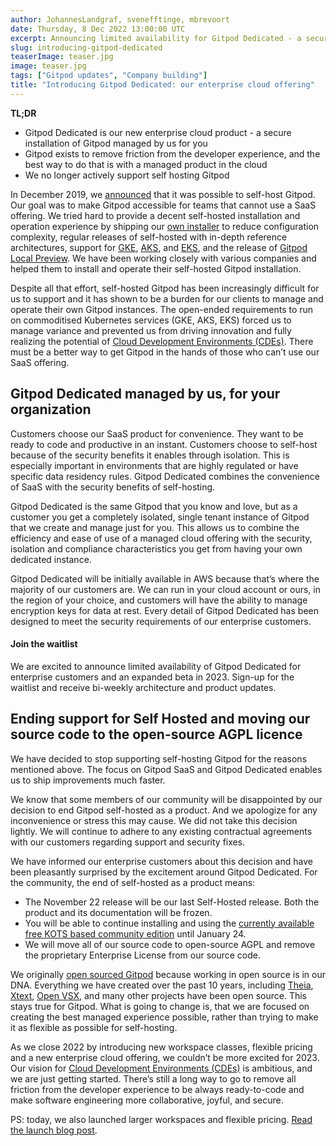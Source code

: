 ```yaml
---
author: JohannesLandgraf, svenefftinge, mbrevoort
date: Thursday, 8 Dec 2022 13:00:00 UTC
excerpt: Announcing limited availability for Gitpod Dedicated - a secure installation of Gitpod managed by us for you
slug: introducing-gitpod-dedicated
teaserImage: teaser.jpg
image: teaser.jpg
tags: ["Gitpod updates", "Company building"]
title: "Introducing Gitpod Dedicated: our enterprise cloud offering"
---
```


<script context="module">
  export const prerender = true;
</script>

<script>
  import Signup from "$lib/components/dedicated/signup.svelte"
</script>

**TL;DR**

- Gitpod Dedicated is our new enterprise cloud product - a secure installation of Gitpod managed by us for you
- Gitpod exists to remove friction from the developer experience, and the best way to do that is with a managed product in the cloud
- We no longer actively support self hosting Gitpod

In December 2019, we [announced](/blog/self-host-your-gitpod) that it was possible to self-host Gitpod. Our goal was to make Gitpod accessible for teams that cannot use a SaaS offering. We tried hard to provide a decent self-hosted installation and operation experience by shipping our [own installer](/blog/gitpod-installer) to reduce configuration complexity, regular releases of self-hosted with in-depth reference architectures, support for [GKE](https://cloud.google.com/kubernetes-engine), [AKS](https://azure.microsoft.com/en-us/products/kubernetes-service/), and [EKS](https://aws.amazon.com/eks), and the release of [Gitpod Local Preview](/docs/configure/self-hosted/latest/local-preview). We have been working closely with various companies and helped them to install and operate their self-hosted Gitpod installation.

Despite all that effort, self-hosted Gitpod has been increasingly difficult for us to support and it has shown to be a burden for our clients to manage and operate their own Gitpod instances. The open-ended requirements to run on commoditised Kubernetes services (GKE, AKS, EKS) forced us to manage variance and prevented us from driving innovation and fully realizing the potential of [Cloud Development Environments (CDEs)](/cde). There must be a better way to get Gitpod in the hands of those who can’t use our SaaS offering.

## Gitpod Dedicated managed by us, for your organization

Customers choose our SaaS product for convenience. They want to be ready to code and productive in an instant. Customers choose to self-host because of the security benefits it enables through isolation. This is especially important in environments that are highly regulated or have specific data residency rules. Gitpod Dedicated combines the convenience of SaaS with the security benefits of self-hosting.

Gitpod Dedicated is the same Gitpod that you know and love, but as a customer you get a completely isolated, single tenant instance of Gitpod that we create and manage just for you. This allows us to combine the efficiency and ease of use of a managed cloud offering with the security, isolation and compliance characteristics you get from having your own dedicated instance.

Gitpod Dedicated will be initially available in AWS because that’s where the majority of our customers are. We can run in your cloud account or ours, in the region of your choice, and customers will have the ability to manage encryption keys for data at rest. Every detail of Gitpod Dedicated has been designed to meet the security requirements of our enterprise customers.

#### Join the waitlist

We are excited to announce limited availability of Gitpod Dedicated for enterprise customers and an expanded beta in 2023. Sign-up for the waitlist and receive bi-weekly architecture and product updates.

<div class="my-micro">
<Signup class="!mx-auto !left-0" toType="dedicated-signup" />
</div>

## Ending support for Self Hosted and moving our source code to the open-source AGPL licence

We have decided to stop supporting self-hosting Gitpod for the reasons mentioned above. The focus on Gitpod SaaS and Gitpod Dedicated enables us to ship improvements much faster.

We know that some members of our community will be disappointed by our decision to end Gitpod self-hosted as a product. And we apologize for any inconvenience or stress this may cause. We did not take this decision lightly. We will continue to adhere to any existing contractual agreements with our customers regarding support and security fixes.

We have informed our enterprise customers about this decision and have been pleasantly surprised by the excitement around Gitpod Dedicated. For the community, the end of self-hosted as a product means:

- The November 22 release will be our last Self-Hosted release. Both the product and its documentation will be frozen.
- You will be able to continue installing and using the [currently available free KOTS based community edition](/community-license) until January 24.
- We will move all of our source code to open-source AGPL and remove the proprietary Enterprise License from our source code.

We originally [open sourced Gitpod](https://www.gitpod.io/blog/opensource) because working in open source is in our DNA. Everything we have created over the past 10 years, including [Theia](https://github.com/eclipse-theia/theia), [Xtext](https://github.com/eclipse/xtext), [Open VSX](https://github.com/eclipse/openvsx), and many other projects have been open source. This stays true for Gitpod. What is going to change is, that we are focused on creating the best managed experience possible, rather than trying to make it as flexible as possible for self-hosting.

As we close 2022 by introducing new workspace classes, flexible pricing and a new enterprise cloud offering, we couldn’t be more excited for 2023. Our vision for [Cloud Development Environments (CDEs)](/cde) is ambitious, and we are just getting started. There’s still a long way to go to remove all friction from the developer experience to be always ready-to-code and make software engineering more collaborative, joyful, and secure.

PS: today, we also launched larger workspaces and flexible pricing. [Read the launch blog post](/blog/introducing-workspace-classes-and-flexible-pricing).
